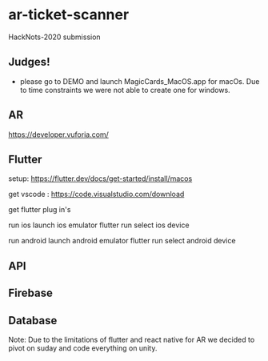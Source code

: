 # ar-ticket-scanner
HackNots-2020 submission

## Judges!
- please go to DEMO and launch MagicCards_MacOS.app for macOs. Due to time constraints we were not able to create one for windows.



## AR
https://developer.vuforia.com/

## Flutter
setup:
https://flutter.dev/docs/get-started/install/macos

get vscode :
https://code.visualstudio.com/download

get flutter plug in's


run ios
launch ios emulator
flutter run
 select ios device

run android
launch android emulator
flutter run
 select android device

## API

## Firebase

## Database


Note: Due to the limitations of flutter and react native for AR we decided to pivot on suday and code everything on unity.




